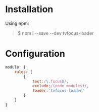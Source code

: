 # Installation
Using npm:
> $ npm i --save --dev tvfocus-loader

# Configuration 

```javascript
module: {
    rules: [
        {
            test:/\.focus$/,
            exclude:/(node_modules)/,
            loader:'tvfocus-loader'
        }
    ]
}
```